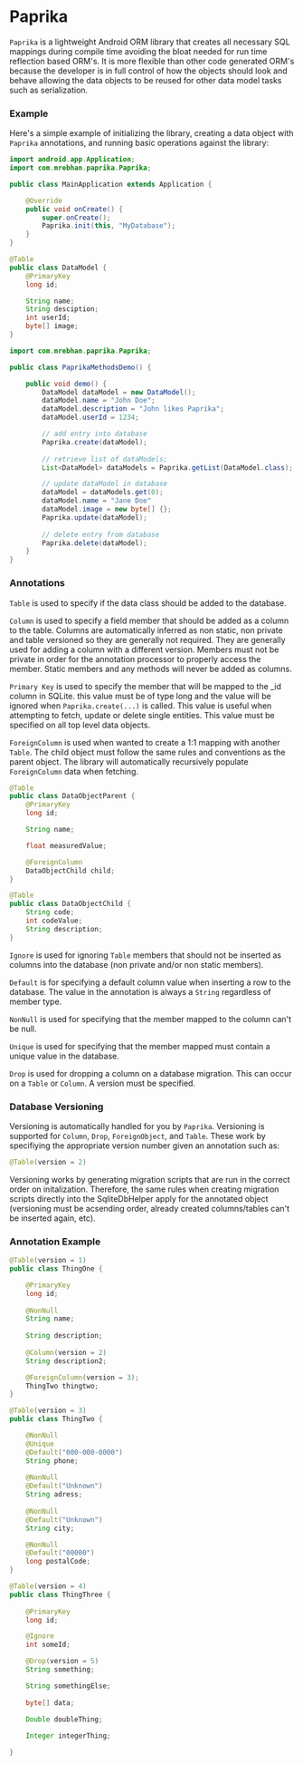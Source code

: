 Paprika
=======

`Paprika` is a lightweight Android ORM library that creates all necessary SQL mappings during compile time avoiding the bloat needed for run time reflection based ORM's. It is more flexible than other code generated ORM's because the developer is in full control of how the objects should look and behave allowing the data objects to be reused for other data model tasks such as serialization.

### Example

Here's a simple example of initializing the library, creating a data object with `Paprika` annotations, and running basic operations against the library:

```java
import android.app.Application;
import com.mrebhan.paprika.Paprika;

public class MainApplication extends Application {

	@Override
	public void onCreate() {
		super.onCreate();
		Paprika.init(this, "MyDatabase");
	}
}
```

```java
@Table
public class DataModel {
	@PrimaryKey
	long id;

	String name;
	String desciption;
	int userId;
	byte[] image;
}
```

```java
import com.mrebhan.paprika.Paprika;

public class PaprikaMethodsDemo() {

	public void demo() {
		DataModel dataModel = new DataModel();
		dataModel.name = "John Doe";
		dataModel.description = "John likes Paprika";
		dataModel.userId = 1234;

		// add entry into database
		Paprika.create(dataModel);
		
		// retrieve list of dataModels;
		List<DataModel> dataModels = Paprika.getList(DataModel.class);

		// update dataModel in database
		dataModel = dataModels.get(0);
		dataModel.name = "Jane Doe"
		dataModel.image = new byte[] {};
		Paprika.update(dataModel);
	
		// delete entry from database
		Paprika.delete(dataModel);
	}
}
```
### Annotations

`Table` is used to specify if the data class should be added to the database.

`Column` is used to specify a field member that should be added as a column to the table. Columns are automatically inferred as non static, non private and table versioned so they are generally not required. They are generally used for adding a column with a different version. Members must not be private in order for the annotation processor to properly access the member. Static members and any methods will never be added as columns.

`Primary Key` is used to specify the member that will be mapped to the _id column in SQLite. this value must be of type long and the value will be ignored when `Paprika.create(...)` is called. This value is useful when attempting to fetch, update or delete single entities. This value must be specified on all top level data objects.

`ForeignColumn` is used when wanted to create a 1:1 mapping with another `Table`. The child object must follow the same rules and conventions as the parent object. The library will automatically recursively populate `ForeignColumn` data when fetching.

```java
@Table 
public class DataObjectParent {
	@PrimaryKey
	long id;

	String name;

	float measuredValue;

	@ForeignColumn
	DataObjectChild child;
}
```
```java
@Table
public class DataObjectChild {
	String code;
	int codeValue;
	String description;
}
```

`Ignore` is used for ignoring `Table` members that should not be inserted as columns into the database (non private and/or non static members).

`Default` is for specifying a default column value when inserting a row to the database. The value in the annotation is always a `String` regardless of member type.

`NonNull` is used for specifying that the member mapped to the column can't be null.

`Unique` is used for specifying that the member mapped must contain a unique value in the database.

`Drop` is used for dropping a column on a database migration. This can occur on a `Table` or `Column`. A version must be specified.

### Database Versioning

Versioning is automatically handled for you by `Paprika`. Versioning is supported for `Column`, `Drop`, `ForeignObject`, and `Table`. These work by specifiying the appropriate version number given an annotation such as:

```java
@Table(version = 2)
```

Versioning works by generating migration scripts that are run in the correct order on initalization. Therefore, the same rules when creating migration scripts directly into the SqliteDbHelper apply for the annotated object (versioning must be acsending order, already created columns/tables can't be inserted again, etc).

### Annotation Example

```java
@Table(version = 1)
public class ThingOne {

	@PrimaryKey
	long id;
	
	@NonNull
	String name;
	
	String description;
	
	@Column(version = 2)
	String description2;

	@ForeignColumn(version = 3);
	ThingTwo thingtwo;
}

@Table(version = 3)
public class ThingTwo {

	@NonNull
	@Unique
	@Default("000-000-0000")
	String phone;
	
	@NonNull
	@Default("Unknown")
	String adress;
	
	@NonNull
	@Default("Unknown")
	String city;

	@NonNull
	@Default("00000")
	long postalCode;
}

@Table(version = 4)
public class ThingThree {
	
	@PrimaryKey
	long id;

	@Ignore
	int someId;

	@Drop(version = 5)
	String something;

	String somethingElse;
	
	byte[] data;

	Double doubleThing;
	
	Integer integerThing;

}

```
